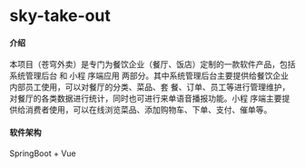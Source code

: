 # sky-take-out

#### 介绍
本项目（苍穹外卖）是专门为餐饮企业（餐厅、饭店）定制的一款软件产品，包括 系统管理后台 和 小程
序端应用 两部分。其中系统管理后台主要提供给餐饮企业内部员工使用，可以对餐厅的分类、菜品、套
餐、订单、员工等进行管理维护，对餐厅的各类数据进行统计，同时也可进行来单语音播报功能。小程
序端主要提供给消费者使用，可以在线浏览菜品、添加购物车、下单、支付、催单等。

#### 软件架构
SpringBoot + Vue
